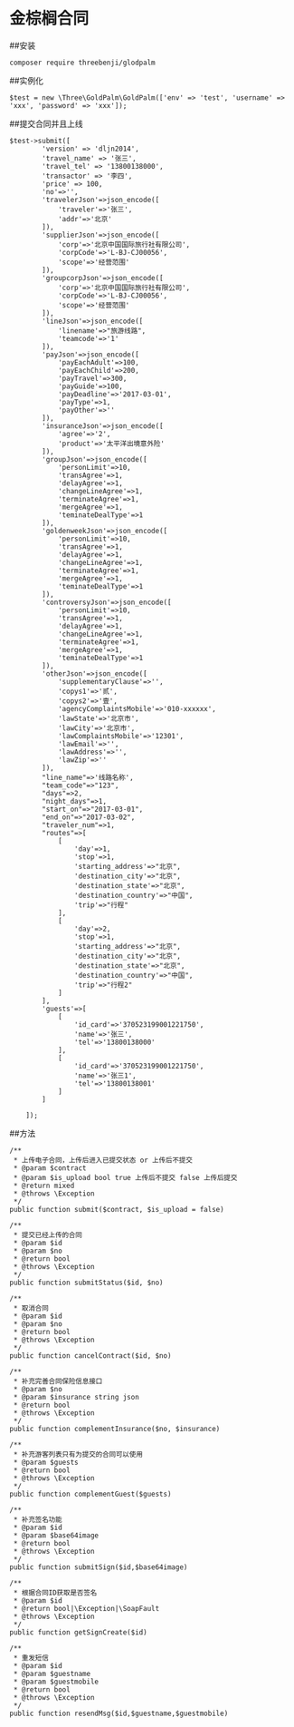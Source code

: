 # 金棕榈合同
##安装
    
    composer require threebenji/glodpalm

##实例化
    
    $test = new \Three\GoldPalm\GoldPalm(['env' => 'test', 'username' => 'xxx', 'password' => 'xxx']);
    
##提交合同并且上线
    
    $test->submit([
            'version' => 'dljn2014',
            'travel_name' => '张三',
            'travel_tel' => '13800138000',
            'transactor' => '李四',
            'price' => 100,
            'no'=>'',
            'travelerJson'=>json_encode([
                'traveler'=>'张三',
                'addr'=>'北京'
            ]),
            'supplierJson'=>json_encode([
                'corp'=>'北京中国国际旅行社有限公司',
                'corpCode'=>'L-BJ-CJ00056',
                'scope'=>'经营范围'
            ]),
            'groupcorpJson'=>json_encode([
                'corp'=>'北京中国国际旅行社有限公司',
                'corpCode'=>'L-BJ-CJ00056',
                'scope'=>'经营范围'
            ]),
            'lineJson'=>json_encode([
                'linename'=>"旅游线路",
                'teamcode'=>'1'
            ]),
            'payJson'=>json_encode([
                'payEachAdult'=>100,
                'payEachChild'=>200,
                'payTravel'=>300,
                'payGuide'=>100,
                'payDeadline'=>'2017-03-01',
                'payType'=>1,
                'payOther'=>''
            ]),
            'insuranceJson'=>json_encode([
                'agree'=>'2',
                'product'=>'太平洋出境意外险'
            ]),
            'groupJson'=>json_encode([
                'personLimit'=>10,
                'transAgree'=>1,
                'delayAgree'=>1,
                'changeLineAgree'=>1,
                'terminateAgree'=>1,
                'mergeAgree'=>1,
                'teminateDealType'=>1
            ]),
            'goldenweekJson'=>json_encode([
                'personLimit'=>10,
                'transAgree'=>1,
                'delayAgree'=>1,
                'changeLineAgree'=>1,
                'terminateAgree'=>1,
                'mergeAgree'=>1,
                'teminateDealType'=>1
            ]),
            'controversyJson'=>json_encode([
                'personLimit'=>10,
                'transAgree'=>1,
                'delayAgree'=>1,
                'changeLineAgree'=>1,
                'terminateAgree'=>1,
                'mergeAgree'=>1,
                'teminateDealType'=>1
            ]),
            'otherJson'=>json_encode([
                'supplementaryClause'=>'',
                'copys1'=>'贰',
                'copys2'=>'壹',
                'agencyComplaintsMobile'=>'010-xxxxxx',
                'lawState'=>'北京市',
                'lawCity'=>'北京市',
                'lawComplaintsMobile'=>'12301',
                'lawEmail'=>'',
                'lawAddress'=>'',
                'lawZip'=>''
            ]),
            "line_name"=>'线路名称',
            "team_code"=>"123",
            "days"=>2,
            "night_days"=>1,
            "start_on"=>"2017-03-01",
            "end_on"=>"2017-03-02",
            "traveler_num"=>1,
            "routes"=>[
                [
                    'day'=>1,
                    'stop'=>1,
                    'starting_address'=>"北京",
                    'destination_city'=>"北京",
                    'destination_state'=>"北京",
                    'destination_country'=>"中国",
                    'trip'=>"行程"
                ],
                [
                    'day'=>2,
                    'stop'=>1,
                    'starting_address'=>"北京",
                    'destination_city'=>"北京",
                    'destination_state'=>"北京",
                    'destination_country'=>"中国",
                    'trip'=>"行程2"
                ]
            ],
            'guests'=>[
                [
                    'id_card'=>'370523199001221750',
                    'name'=>'张三',
                    'tel'=>'13800138000'
                ],
                [
                    'id_card'=>'370523199001221750',
                    'name'=>'张三1',
                    'tel'=>'13800138001'
                ]
            ]
    
        ]);
        
 ##方法
 
    /**
     * 上传电子合同，上传后进入已提交状态 or 上传后不提交
     * @param $contract
     * @param $is_upload bool true 上传后不提交 false 上传后提交
     * @return mixed
     * @throws \Exception
     */
    public function submit($contract, $is_upload = false)
        
    /**
     * 提交已经上传的合同
     * @param $id
     * @param $no
     * @return bool
     * @throws \Exception
     */
    public function submitStatus($id, $no)
    
    /**
     * 取消合同
     * @param $id
     * @param $no
     * @return bool
     * @throws \Exception
     */
    public function cancelContract($id, $no)
    
    /**
     * 补充完善合同保险信息接口
     * @param $no
     * @param $insurance string json
     * @return bool
     * @throws \Exception
     */
    public function complementInsurance($no, $insurance)
    
    /**
     * 补充游客列表只有为提交的合同可以使用
     * @param $guests
     * @return bool
     * @throws \Exception
     */
    public function complementGuest($guests)
    
    /**
     * 补充签名功能
     * @param $id
     * @param $base64image
     * @return bool
     * @throws \Exception
     */
    public function submitSign($id,$base64image)
    
    /**
     * 根据合同ID获取是否签名
     * @param $id
     * @return bool|\Exception|\SoapFault
     * @throws \Exception
     */
    public function getSignCreate($id)
    
    /**
     * 重发短信
     * @param $id
     * @param $guestname
     * @param $guestmobile
     * @return bool
     * @throws \Exception
     */
    public function resendMsg($id,$guestname,$guestmobile)
